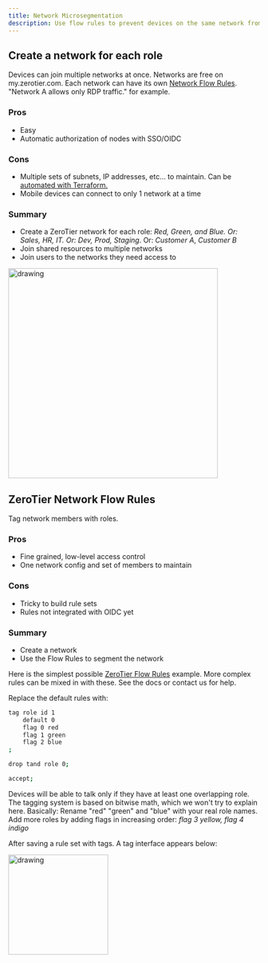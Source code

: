 ```yaml
---
title: Network Microsegmentation
description: Use flow rules to prevent devices on the same network from communicating
---
```


## Create a network for each role

Devices can join multiple networks at once. Networks are free on my.zerotier.com. Each network can have its own [Network Flow Rules](rules). "Network A allows only RDP traffic." for example.

### Pros

- Easy
- Automatic authorization of nodes with SSO/OIDC

### Cons

- Multiple sets of subnets, IP addresses, etc… to maintain. Can be [automated with Terraform.](terraform#network-segmentation)
- Mobile devices can connect to only 1 network at a time

### Summary

- Create a ZeroTier network for each role: _Red, Green, and Blue. Or: Sales, HR, IT. Or: Dev, Prod, Staging_. Or: _Customer A_, _Customer B_
- Join shared resources to multiple networks
- Join users to the networks they need access to

<img src="/img/microsegmentation-network-list.png" alt="drawing" width="420"/>

## ZeroTier Network Flow Rules

Tag network members with roles.

### Pros

- Fine grained, low-level access control
- One network config and set of members to maintain

### Cons

- Tricky to build rule sets
- Rules not integrated with OIDC yet

### Summary

- Create a network
- Use the Flow Rules to segment the network

Here is the simplest possible [ZeroTier Flow Rules](rules) example.
More complex rules can be mixed in with these. See the docs or contact us for help.

Replace the default rules with:

```sh
tag role id 1
    default 0
    flag 0 red
    flag 1 green
    flag 2 blue
;

drop tand role 0;

accept;
```

Devices will be able to talk only if they have at least one overlapping role. The tagging system is based on bitwise math, which we won't try to explain here.
Basically: Rename "red" "green" and "blue" with your real role names. Add more roles by adding flags in increasing order: _flag 3 yellow, flag 4 indigo_

After saving a rule set with tags. A tag interface appears below:

<img src="/img/microsegmentation-tags-matrix.png" alt="drawing" width="200"/>
